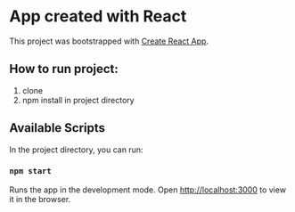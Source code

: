 # App created with React

This project was bootstrapped with [Create React App](https://github.com/facebook/create-react-app).

## How to run project:

1. clone
2. npm install in project directory

## Available Scripts

In the project directory, you can run:

### `npm start`

Runs the app in the development mode.
Open [http://localhost:3000](http://localhost:3000) to view it in the browser.
